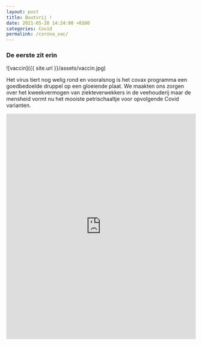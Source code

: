 ```yaml
---
layout: post
title: Buutvrij !
date: 2021-05-20 14:24:00 +0100
categories: Covid
permalink: /corona_vac/
---
```


### De eerste zit erin

![vaccin]({{ site.url }}/assets/vaccin.jpg)

Het virus tiert nog welig rond en vooralsnog is het covax programma een goedbedoelde druppel op een gloeiende plaat. We maakten ons zorgen over het kweekvermogen van ziekteverwekkers in de veehouderij maar de mensheid vormt nu het mooiste petrischaaltje voor opvolgende Covid varianten.

<iframe src="https://ourworldindata.org/grapher/covid-vaccination-doses-per-capita?tab=map&time=latest" loading="lazy" style="width: 100%; height: 600px; border: 0px none;"></iframe> 
